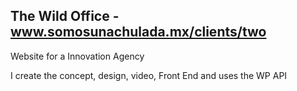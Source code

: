## The Wild Office - www.somosunachulada.mx/clients/two

Website for a Innovation Agency

I create the concept, design, video, Front End and uses the WP API






